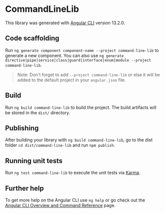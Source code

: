 # CommandLineLib

This library was generated with [Angular CLI](https://github.com/angular/angular-cli) version 13.2.0.

## Code scaffolding

Run `ng generate component component-name --project command-line-lib` to generate a new component. You can also use `ng generate directive|pipe|service|class|guard|interface|enum|module --project command-line-lib`.
> Note: Don't forget to add `--project command-line-lib` or else it will be added to the default project in your `angular.json` file. 

## Build

Run `ng build command-line-lib` to build the project. The build artifacts will be stored in the `dist/` directory.

## Publishing

After building your library with `ng build command-line-lib`, go to the dist folder `cd dist/command-line-lib` and run `npm publish`.

## Running unit tests

Run `ng test command-line-lib` to execute the unit tests via [Karma](https://karma-runner.github.io).

## Further help

To get more help on the Angular CLI use `ng help` or go check out the [Angular CLI Overview and Command Reference](https://angular.io/cli) page.
